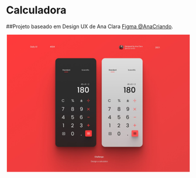 # Calculadora 

##Projeto baseado em Design UX de Ana Clara [Figma @AnaCriando](https://www.figma.com/file/I0TKs9k0MdAc80l61SjzCE/Calculator-Daily-UI-004-Community?node-id=1%3A2/). 


<p align="center">
  <img alt="" title="calc" src="assets/calc.jpg" width="500px" />
  
</p>

